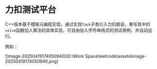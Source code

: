 # 力扣测试平台

C++版本基于模板元编程实现，通过实现`Task`子类引入力扣题目，重写其中的`solve`函数加入算法的具体实现，可自由加入字符串格式的测试用例，并自动运行。

例如：

![image-20250419174050940](D:\Work Space\leetcode\assets\image-20250419174050940.png)